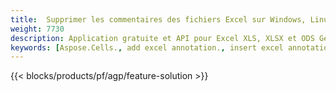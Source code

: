 ```yaml
---
title:  Supprimer les commentaires des fichiers Excel sur Windows, Linux et macOS
weight: 7730
description: Application gratuite et API pour Excel XLS, XLSX et ODS Gestion des annotations et des commentaires
keywords: [Aspose.Cells., add excel annotation., insert excel annotation., access excel annotation., remove excel annotation., delete excel annotation., add annotation in excel., insert annotation in excel., access annotation in excel., remove annotation in excel., delete annotation in excel]
---
```

{{< blocks/products/pf/agp/feature-solution >}} 

